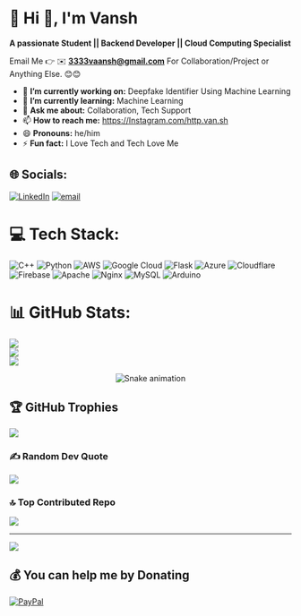 # 💫 Hi 👋, I'm Vansh
**A passionate Student || Backend Developer || Cloud Computing Specialist**

Email Me 👉 ✉️ **3333vaansh@gmail.com** For Collaboration/Project or Anything Else. 😊😊

- 🔭 **I’m currently working on:** Deepfake Identifier Using Machine Learning 
- 🌱 **I’m currently learning:** Machine Learning 
- 💬 **Ask me about:** Collaboration, Tech Support
- 📫 **How to reach me:** https://Instagram.com/http.van.sh
- 😄 **Pronouns:** he/him
- ⚡ **Fun fact:** I Love Tech and Tech Love Me
## 🌐 Socials:
[![LinkedIn](https://img.shields.io/badge/LinkedIn-%230077B5.svg?logo=linkedin&logoColor=white)](https://linkedin.com/in/vansh1319) [![email](https://img.shields.io/badge/Email-D14836?logo=gmail&logoColor=white)](mailto:3333vansh@gmail.com) 

# 💻 Tech Stack:
![C++](https://img.shields.io/badge/c++-%2300599C.svg?style=for-the-badge&logo=c%2B%2B&logoColor=white) ![Python](https://img.shields.io/badge/python-3670A0?style=for-the-badge&logo=python&logoColor=ffdd54) ![AWS](https://img.shields.io/badge/AWS-%23FF9900.svg?style=for-the-badge&logo=amazon-aws&logoColor=white) ![Google Cloud](https://img.shields.io/badge/GoogleCloud-%234285F4.svg?style=for-the-badge&logo=google-cloud&logoColor=white) ![Flask](https://img.shields.io/badge/flask-%23000.svg?style=for-the-badge&logo=flask&logoColor=white) ![Azure](https://img.shields.io/badge/azure-%230072C6.svg?style=for-the-badge&logo=microsoftazure&logoColor=white) ![Cloudflare](https://img.shields.io/badge/Cloudflare-F38020?style=for-the-badge&logo=Cloudflare&logoColor=white) ![Firebase](https://img.shields.io/badge/firebase-%23039BE5.svg?style=for-the-badge&logo=firebase) ![Apache](https://img.shields.io/badge/apache-%23D42029.svg?style=for-the-badge&logo=apache&logoColor=white) ![Nginx](https://img.shields.io/badge/nginx-%23009639.svg?style=for-the-badge&logo=nginx&logoColor=white) ![MySQL](https://img.shields.io/badge/mysql-4479A1.svg?style=for-the-badge&logo=mysql&logoColor=white) ![Arduino](https://img.shields.io/badge/-Arduino-00979D?style=for-the-badge&logo=Arduino&logoColor=white)
# 📊 GitHub Stats:
![](https://github-readme-stats.vercel.app/api?username=vansh1319&theme=dark&hide_border=false&include_all_commits=false&count_private=false)<br/>
![](https://nirzak-streak-stats.vercel.app/?user=vansh1319&theme=dark&hide_border=false)<br/>
![](https://github-readme-stats.vercel.app/api/top-langs/?username=vansh1319&theme=dark&hide_border=false&include_all_commits=false&count_private=false&layout=compact)

<!-- Snake Game Repo View -->

<div align="center">
  <img src="https://profile-readme-generator.com/assets/snake.svg" alt="Snake animation" />
</div>

## 🏆 GitHub Trophies
![](https://github-profile-trophy.vercel.app/?username=vansh1319&theme=radical&no-frame=false&no-bg=true&margin-w=4)

### ✍️ Random Dev Quote
![](https://quotes-github-readme.vercel.app/api?type=horizontal&theme=radical)


### 🔝 Top Contributed Repo
![](https://github-contributor-stats.vercel.app/api?username=vansh1319&limit=5&theme=dark&combine_all_yearly_contributions=true)

---
[![](https://visitcount.itsvg.in/api?id=vansh1319&icon=0&color=0)](https://visitcount.itsvg.in)

  ## 💰 You can help me by Donating
  [![PayPal](https://img.shields.io/badge/PayPal-00457C?style=for-the-badge&logo=paypal&logoColor=white)](https://paypal.me/Vansh1319) 

  
<!-- Proudly created with GPRM ( https://gprm.itsvg.in ) -->
